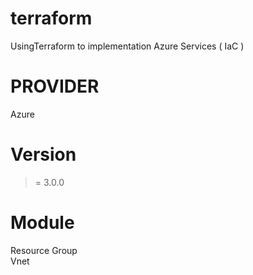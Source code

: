 # terraform
UsingTerraform to implementation Azure Services ( IaC )

# PROVIDER 
Azure

# Version 
>= 3.0.0 

# Module 
Resource Group
<br>Vnet
